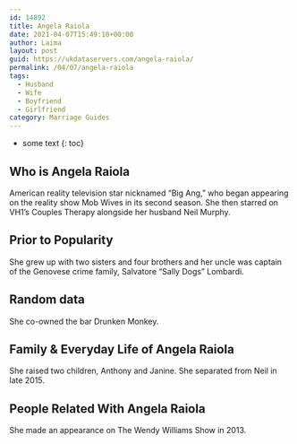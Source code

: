 ```yaml
---
id: 14892
title: Angela Raiola
date: 2021-04-07T15:49:18+00:00
author: Laima
layout: post
guid: https://ukdataservers.com/angela-raiola/
permalink: /04/07/angela-raiola
tags:
  - Husband
  - Wife
  - Boyfriend
  - Girlfriend
category: Marriage Guides
---
```


* some text
{: toc}


## Who is Angela Raiola
                  
                  
                  
American reality television star nicknamed &#8220;Big Ang,&#8221; who began appearing on the reality show Mob Wives in its second season. She then starred on VH1&#8217;s Couples Therapy alongside her husband Neil Murphy. 
                  
              
            
              
            
                
                
                
## Prior to Popularity
                  
                  
                  
She grew up with two sisters and four brothers and her uncle was captain of the Genovese crime family, Salvatore &#8220;Sally Dogs&#8221; Lombardi. 
                  
              
            
              
            
                
                
                
## Random data
                  
                  
                  
She co-owned the bar Drunken Monkey. 
                  
              
            
              
            
                
                
                
## Family & Everyday Life of Angela Raiola
                  
                  
                  
She raised two children, Anthony and Janine. She separated from Neil in late 2015. 
                  
              
            
              
            
                
                
                
## People Related With Angela Raiola
                  
                  
                  
She made an appearance on The Wendy Williams Show in 2013. 
                  
              
            
              
            
                
              
            
              
              
            
            
              
            
          
          
          